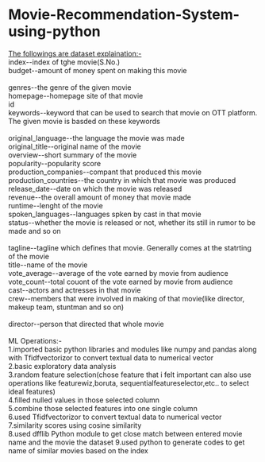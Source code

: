 # Movie-Recommendation-System-using-python
<u>The followings are dataset explaination:-</u><br>
index--index of tghe movie(S.No.)<br>
budget--amount of money spent on making this movie<br>	
genres--the genre of the given movie<br>
homepage--homepage site of that movie	<br>
id	<br>
keywords--keyword that can be used to search that movie on OTT platform. The given movie is basded on these keywords<br>	
original_language--the language the movie was made<br>
original_title--original name of the movie	<br>
overview--short summary of the movie	<br>
popularity--popularity score	<br>
production_companies--compant that produced this movie	<br>
production_countries--the country in which that movie was produced	<br>
release_date--date on which the movie was released	<br>
revenue--the overall amount of money that movie made 	<br>
runtime--lenght of the movie	<br>
spoken_languages--languages spken by cast in that movie	<br>
status--whether the movie is released or not, whether its still in rumor to be made and so on<br> 	
tagline--tagline which defines that movie. Generally comes at the statrting of the movie	<br>
title--name of the movie	<br>
vote_average--average of the vote earned by movie from audience	<br>
vote_count--total couont of the vote earned by movie from audience<br>
cast--actors and actresses in that movie	<br>
crew--members that were involved in making of that movie(like director, makeup team, stuntman and so on)<br>	
director--person that directed that whole movie<br>
<br>
ML Operations:-<br>
1.imported basic python libraries and modules like numpy and pandas along with Tfidfvectorizor to convert textual data to numerical vector <br>
2.basic exploratory data analysis<br>
3.random feature selection(chose feature that i felt important can also use operations like featurewiz,boruta, sequentialfeatureselector,etc.. to select ideal features)<br>
4.filled nulled values in those selected column<br>
5.combine those selected features into one single column<br>
6.used Tfidfvectorizor to convert textual data to numerical vector<br>
7.similarity scores using cosine similarity<br>
8.used dfflib Python module to get close match between entered movie name and the movie the dataset
9.used python to generate codes to get name of similar movies based on the index

